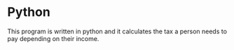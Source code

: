 # Python
This program is written in python and it calculates the tax a person needs to pay depending on their income.

